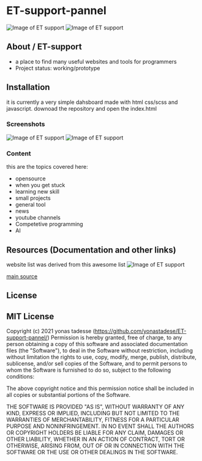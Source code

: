 # ET-support-pannel
![Image of ET support](https://img.shields.io/badge/et%20support-lets%20build%20it-blue) ![Image of ET support](https://img.shields.io/badge/opensource-html-red)

## About / ET-support

* a place to find many useful websites and tools for programmers
* Project status: working/prototype

## Installation
it is currently a very simple dahsboard made with html css/scss and javascript.
downoad the repository and open the index.html


### Screenshots
![Image of ET support](https://img.shields.io/badge/et%20support-lets%20build%20it-blue)
![Image of ET support](https://img.shields.io/badge/et%20support-lets%20build%20it-blue)

### Content

this are the topics covered here:

* opensource
* when you get stuck
* learning new skill
* small projects
* general tool
* news
* youtube channels
* Competetive programming
* AI


## Resources (Documentation and other links)
website list was derived from this awesome list
![Image of ET support](https://github.com/sindresorhus/awesome/blob/main/media/logo.svg)

[main source](https://github.com/sindresorhus/awesome)

## License

MIT License
-----------

Copyright (c) 2021 yonas tadesse (https://github.com/yonastadese/ET-support-pannel/)
Permission is hereby granted, free of charge, to any person
obtaining a copy of this software and associated documentation
files (the "Software"), to deal in the Software without
restriction, including without limitation the rights to use,
copy, modify, merge, publish, distribute, sublicense, and/or sell
copies of the Software, and to permit persons to whom the
Software is furnished to do so, subject to the following
conditions:

The above copyright notice and this permission notice shall be
included in all copies or substantial portions of the Software.

THE SOFTWARE IS PROVIDED "AS IS", WITHOUT WARRANTY OF ANY KIND,
EXPRESS OR IMPLIED, INCLUDING BUT NOT LIMITED TO THE WARRANTIES
OF MERCHANTABILITY, FITNESS FOR A PARTICULAR PURPOSE AND
NONINFRINGEMENT. IN NO EVENT SHALL THE AUTHORS OR COPYRIGHT
HOLDERS BE LIABLE FOR ANY CLAIM, DAMAGES OR OTHER LIABILITY,
WHETHER IN AN ACTION OF CONTRACT, TORT OR OTHERWISE, ARISING
FROM, OUT OF OR IN CONNECTION WITH THE SOFTWARE OR THE USE OR
OTHER DEALINGS IN THE SOFTWARE.
